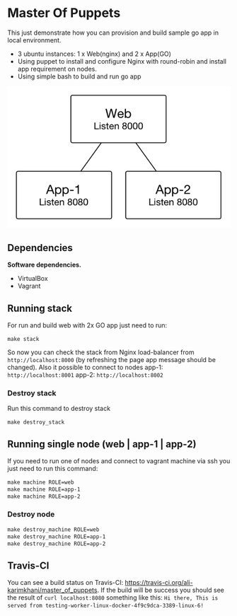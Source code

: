 # Master Of Puppets

This just demonstrate how you can provision and build sample go app in local environment.
* 3 ubuntu instances: 1 x Web(nginx) and 2 x App(GO)
* Using puppet to install and configure Nginx with round-robin and install app requirement on nodes.
* Using simple bash to build and run go app

![alt tag](diag.png)

## Dependencies

**Software dependencies.**

* VirtualBox
* Vagrant

## Running stack
For run and build web with 2x GO app just need to run:
```
make stack
```
So now you can check the stack from Nginx load-balancer from `http://localhost:8000` (by refreshing the page app message should be changed). Also it possible to connect to nodes app-1: `http://localhost:8001` app-2: `http://localhost:8002`

### Destroy stack
Run this command to destroy stack
```
make destroy_stack
```

## Running single node (web | app-1 | app-2)
If you need to run one of nodes and connect to vagrant machine via ssh you just need to run this command:
```
make machine ROLE=web
make machine ROLE=app-1
make machine ROLE=app-2
```
### Destroy node
```
make destroy_machine ROLE=web
make destroy_machine ROLE=app-1
make destroy_machine ROLE=app-2
```

## Travis-CI
You can see a build status on Travis-CI: https://travis-ci.org/ali-karimkhani/master_of_puppets.
If the build will be success you should see the result of `curl localhost:8080` something like this:
`Hi there, This is served from testing-worker-linux-docker-4f9c9dca-3389-linux-6!`
